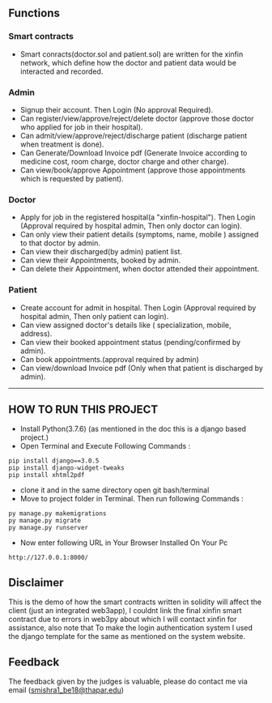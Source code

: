 ## Functions

### Smart contracts
- Smart conracts(doctor.sol and patient.sol) are written for the xinfin network, which define how the doctor and patient data would be interacted and recorded.
### Admin

- Signup their account. Then Login (No approval Required).
- Can register/view/approve/reject/delete doctor (approve those doctor who applied for job in their hospital).
- Can admit/view/approve/reject/discharge patient (discharge patient when treatment is done).
- Can Generate/Download Invoice pdf (Generate Invoice according to medicine cost, room charge, doctor charge and other charge).
- Can view/book/approve Appointment (approve those appointments which is requested by patient).

### Doctor

- Apply for job in the registered hospital(a "xinfin-hospital"). Then Login (Approval required by hospital admin, Then only doctor can login).
- Can only view their patient details (symptoms, name, mobile ) assigned to that doctor by admin.
- Can view their discharged(by admin) patient list.
- Can view their Appointments, booked by admin.
- Can delete their Appointment, when doctor attended their appointment.

### Patient

- Create account for admit in hospital. Then Login (Approval required by hospital admin, Then only patient can login).
- Can view assigned doctor's details like ( specialization, mobile, address).
- Can view their booked appointment status (pending/confirmed by admin).
- Can book appointments.(approval required by admin)
- Can view/download Invoice pdf (Only when that patient is discharged by admin).

---

## HOW TO RUN THIS PROJECT

- Install Python(3.7.6) (as mentioned in the doc this is a django based project.)
- Open Terminal and Execute Following Commands :

```
pip install django==3.0.5
pip install django-widget-tweaks
pip install xhtml2pdf
```

- clone it and in the same directory open git bash/terminal
- Move to project folder in Terminal. Then run following Commands :

```
py manage.py makemigrations
py manage.py migrate
py manage.py runserver
```

- Now enter following URL in Your Browser Installed On Your Pc

```
http://127.0.0.1:8000/
```

## Disclaimer

This is the demo of how the smart contracts written in solidity will affect the client (just an integrated web3app), I couldnt link the final xinfin smart contract due to errors in web3py about which I will contact xinfin for assistance, also note that
To make the login authentication system I used the django template for the same as mentioned on the system website.

## Feedback

The feedback given by the judges is valuable, please do contact me via email (smishra1_be18@thapar.edu)

